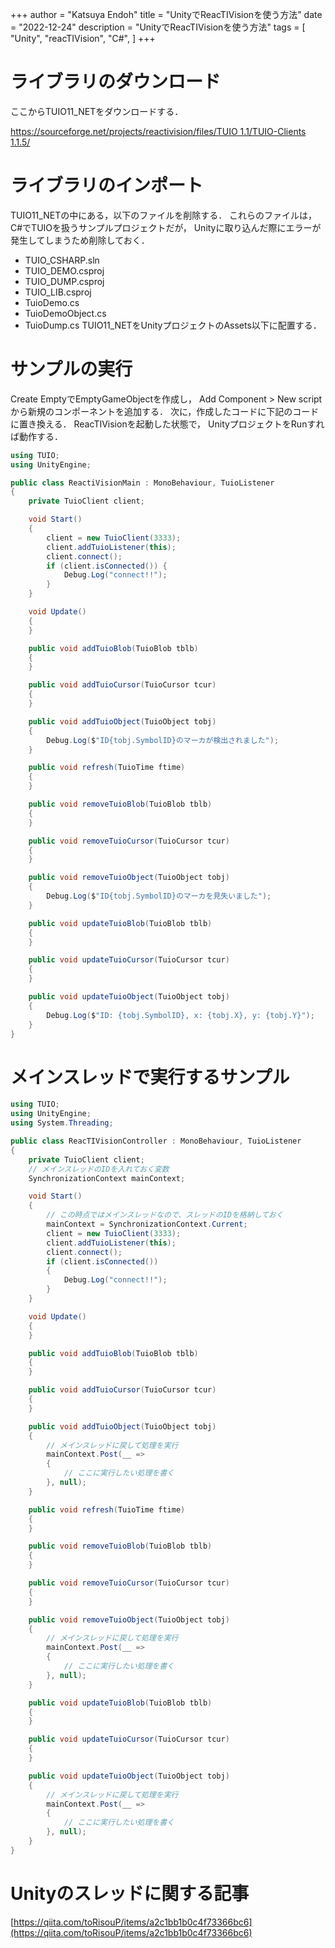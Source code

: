 +++
author = "Katsuya Endoh"
title = "UnityでReacTIVisionを使う方法"
date = "2022-12-24"
description = "UnityでReacTIVisionを使う方法"
tags = [
    "Unity",
    "reacTIVision",
    "C#",
]
+++

# ライブラリのダウンロード

ここからTUIO11_NETをダウンロードする．

[https://sourceforge.net/projects/reactivision/files/TUIO 1.1/TUIO-Clients 1.1.5/](https://sourceforge.net/projects/reactivision/files/TUIO%201.1/TUIO-Clients%201.1.5/)

# ライブラリのインポート

TUIO11_NETの中にある，以下のファイルを削除する．
これらのファイルは，C#でTUIOを扱うサンプルプロジェクトだが，
Unityに取り込んだ際にエラーが発生してしまうため削除しておく．

- TUIO_CSHARP.sln
- TUIO_DEMO.csproj
- TUIO_DUMP.csproj
- TUIO_LIB.csproj
- TuioDemo.cs
- TuioDemoObject.cs
- TuioDump.cs
TUIO11_NETをUnityプロジェクトのAssets以下に配置する．

# サンプルの実行

Create EmptyでEmptyGameObjectを作成し，
Add Component > New script
から新規のコンポーネントを追加する．
次に，作成したコードに下記のコードに置き換える．
ReacTIVisionを起動した状態で，
UnityプロジェクトをRunすれば動作する．

```csharp
using TUIO;
using UnityEngine;

public class ReactiVisionMain : MonoBehaviour, TuioListener
{
    private TuioClient client;

    void Start()
    {
        client = new TuioClient(3333);
        client.addTuioListener(this);
        client.connect();
        if (client.isConnected()) {
            Debug.Log("connect!!");
        }
    }

    void Update()
    {
    }

    public void addTuioBlob(TuioBlob tblb)
    {
    }

    public void addTuioCursor(TuioCursor tcur)
    {
    }

    public void addTuioObject(TuioObject tobj)
    {
        Debug.Log($"ID{tobj.SymbolID}のマーカが検出されました");
    }

    public void refresh(TuioTime ftime)
    {
    }

    public void removeTuioBlob(TuioBlob tblb)
    {
    }

    public void removeTuioCursor(TuioCursor tcur)
    {
    }

    public void removeTuioObject(TuioObject tobj)
    {
        Debug.Log($"ID{tobj.SymbolID}のマーカを見失いました");
    }

    public void updateTuioBlob(TuioBlob tblb)
    {
    }

    public void updateTuioCursor(TuioCursor tcur)
    {
    }

    public void updateTuioObject(TuioObject tobj)
    {
        Debug.Log($"ID: {tobj.SymbolID}, x: {tobj.X}, y: {tobj.Y}");
    }
}
```

# メインスレッドで実行するサンプル

```csharp
using TUIO;
using UnityEngine;
using System.Threading;

public class ReacTIVisionController : MonoBehaviour, TuioListener
{
    private TuioClient client;
    // メインスレッドのIDを入れておく変数
    SynchronizationContext mainContext;

    void Start()
    {
        // この時点ではメインスレッドなので、スレッドのIDを格納しておく
        mainContext = SynchronizationContext.Current;
        client = new TuioClient(3333);
        client.addTuioListener(this);
        client.connect();
        if (client.isConnected())
        {
            Debug.Log("connect!!");
        }
    }

    void Update()
    {
    }

    public void addTuioBlob(TuioBlob tblb)
    {
    }

    public void addTuioCursor(TuioCursor tcur)
    {
    }

    public void addTuioObject(TuioObject tobj)
    {
        // メインスレッドに戻して処理を実行
        mainContext.Post(__ =>
        {
            // ここに実行したい処理を書く
        }, null);
    }

    public void refresh(TuioTime ftime)
    {
    }

    public void removeTuioBlob(TuioBlob tblb)
    {
    }

    public void removeTuioCursor(TuioCursor tcur)
    {
    }

    public void removeTuioObject(TuioObject tobj)
    {
        // メインスレッドに戻して処理を実行
        mainContext.Post(__ =>
        {
            // ここに実行したい処理を書く
        }, null);
    }

    public void updateTuioBlob(TuioBlob tblb)
    {
    }

    public void updateTuioCursor(TuioCursor tcur)
    {
    }

    public void updateTuioObject(TuioObject tobj)
    {
        // メインスレッドに戻して処理を実行
        mainContext.Post(__ =>
        {
            // ここに実行したい処理を書く
        }, null);
    }
}
```

# Unityのスレッドに関する記事

[https://qiita.com/toRisouP/items/a2c1bb1b0c4f73366bc6](https://qiita.com/toRisouP/items/a2c1bb1b0c4f73366bc6)
